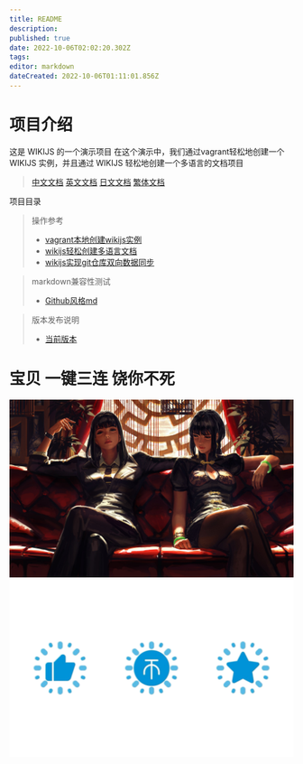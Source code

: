 ```yaml
---
title: README
description: 
published: true
date: 2022-10-06T02:02:20.302Z
tags: 
editor: markdown
dateCreated: 2022-10-06T01:11:01.856Z
---
```



# 项目介绍

这是 WIKIJS 的一个演示项目
在这个演示中，我们通过vagrant轻松地创建一个 WIKIJS 实例，并且通过 WIKIJS 轻松地创建一个多语言的文档项目


> [中文文档](/README.md)
> [英文文档](/en/home.md)
> [日文文档](/ja/home.md)
> [繁体文档](/zh-tw/home.md)


项目目录

> 操作参考
> * [vagrant本地创建wikijs实例](/操作参考/vagrant本地创建wikijs实例.md)
> * [wikijs轻松创建多语言文档](/操作参考/wikijs轻松创建多语言文档.md)
> * [wikijs实现git仓库双向数据同步](/操作参考/wikijs实现git仓库双向数据同步.md)

> markdown兼容性测试
> * [Github风格md](/Markdown兼容性测试/Github风格md.md)


> 版本发布说明
> * [当前版本](/项目版本说明/当前版本.md)






# 宝贝 一键三连 饶你不死
![图像_96f489e1.jpg](/images/图像_96f489e1.jpg)
![css_案例」b站一键三连动画效果_哔哩哔哩_bilibili.png](/images/css_案例」b站一键三连动画效果_哔哩哔哩_bilibili.png)